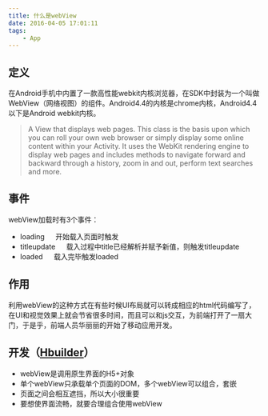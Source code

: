 ```yaml
---
title: 什么是webView
date: 2016-04-05 17:01:11
tags:
	- App
---
```


## 定义
 在Android手机中内置了一款高性能webkit内核浏览器，在SDK中封装为一个叫做WebView（网络视图）的组件。Android4.4的内核是chrome内核，Android4.4以下是Android webkit内核。
> A View that displays web pages. This class is the basis upon which you can roll your own web browser or simply display some online content within your Activity. It uses the WebKit rendering engine to display web pages and includes methods to navigate forward and backward through a history, zoom in and out, perform text searches and more.

<!--more-->

## 事件
webView加载时有3个事件：
 - loading  　 开始载入页面时触发
 - titleupdate 　 载入过程中title已经解析并赋予新值，则触发titleupdate
 - loaded  　	载入完毕触发loaded

## 作用
利用webView的这种方式在有些时候UI布局就可以转成相应的html代码编写了，在UI和视觉效果上就会节省很多时间，而且可以和js交互，为前端打开了一扇大门，于是乎，前端人员华丽丽的开始了移动应用开发。

## 开发（[Hbuilder](http://dcloud.io)）
 - webView是调用原生界面的H5+对象
 - 单个webView只承载单个页面的DOM，多个webView可以组合，套嵌
 - 页面之间会相互遮挡，所以大小很重要
 - 要想使界面流畅，就要合理组合使用webView




